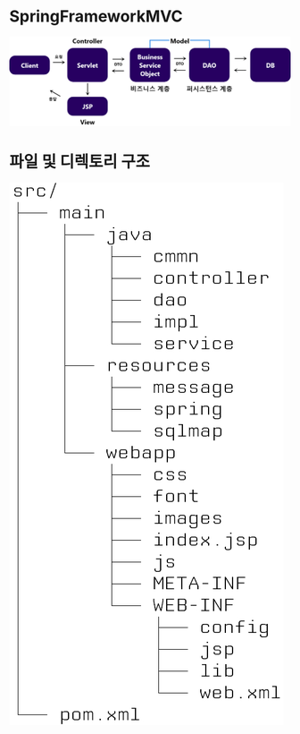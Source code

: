 <h1>SpringFrameworkMVC</h1>

![alt text](https://github.com/kimtaekhan/web_img/blob/master/SpringFrameworkMVC/SpringFrameworkMVC.png?raw=true)

<h1>파일 및 디렉토리 구조</h1>

![alt text](https://github.com/kimtaekhan/web_img/blob/master/SpringFrameworkMVC/구조.jpg?raw=true)
